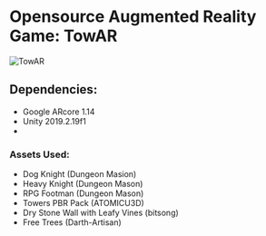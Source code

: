 # Opensource Augmented Reality Game: TowAR
![TowAR](https://i.imgur.com/FMdV13C.png)

## Dependencies:
- Google ARcore 1.14 
- Unity 2019.2.19f1
- 

### Assets Used:
- Dog Knight (Dungeon Masion)
- Heavy Knight (Dungeon Mason)
- RPG Footman (Dungeon Mason)
- Towers PBR Pack (ATOMICU3D)
- Dry Stone Wall with Leafy Vines (bitsong)
- Free Trees (Darth-Artisan)
